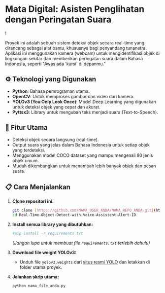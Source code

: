 # Mata Digital: Asisten Penglihatan dengan Peringatan Suara

!

Proyek ini adalah sebuah sistem deteksi objek secara real-time yang dirancang sebagai alat bantu, khususnya bagi penyandang tunanetra. Aplikasi ini menggunakan kamera (webcam) untuk mengidentifikasi objek di lingkungan sekitar dan memberikan peringatan suara dalam Bahasa Indonesia, seperti "Awas ada 'kursi' di depanmu."

## ⚙️ Teknologi yang Digunakan
* **Python**: Bahasa pemrograman utama.
* **OpenCV**: Untuk memproses gambar dan video dari kamera.
* **YOLOv3 (You Only Look Once)**: Model Deep Learning yang digunakan untuk deteksi objek yang cepat dan akurat.
* **Pyttsx3**: Library untuk mengubah teks menjadi suara (Text-to-Speech).

## 🚀 Fitur Utama
* Deteksi objek secara langsung (real-time).
* Output suara yang jelas dalam Bahasa Indonesia untuk setiap objek yang terdeteksi.
* Menggunakan model COCO dataset yang mampu mengenali 80 jenis objek umum.
* Mudah dikembangkan untuk menambah lebih banyak objek dan pesan suara.

## 📋 Cara Menjalankan
1.  **Clone repositori ini:**
    ```bash
    git clone [https://github.com/NAMA_USER_ANDA/NAMA_REPO_ANDA.git](https://github.com/YeQiu29/Real-Time-Object-Detect-with-Voice-Assistent-Alert-ID.git]
    cd Real-Time-Object-Detect-with-Voice-Assistent-Alert-ID
    ```
2.  **Install semua library yang dibutuhkan:**
    ```bash
    #pip install -r requirements.txt
    ```
    *(Jangan lupa untuk membuat file `requirements.txt` terlebih dahulu)*

3.  **Download file weight YOLOv3:**
    * Unduh file `yolov3.weights` dari [situs resmi YOLO](https://pjreddie.com/darknet/yolo/) dan letakkan di folder utama proyek.

4.  **Jalankan skrip utama:**
    ```bash
    python nama_file_anda.py
    ```
